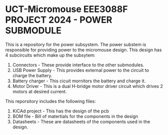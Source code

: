 # UCT-Micromouse EEE3088F PROJECT 2024 - POWER SUBMODULE
This is a repository for the power subsystem. The power substem is responsible for providing power to the micromouse design.
This design has 4 subcircuits which make up the subsytem:
1. Connectors - These provide interface to the other submodules. 
2. USB Power Supply - This provides external power to the circuit to charge the battery.
3. Battery charger - This cicuit mornitors the battery and charge it.
4. Motor Driver - This is a dual H-bridge motor driver circuit which drives 2 motors at desired current. 

This reporsitory includes the following files:
1. KiCAd project - This has the design of the pcb
2. BOM file - Bill of matertials for the components in the design
3. Datasheets - These are datasheets of the components used in the design.
